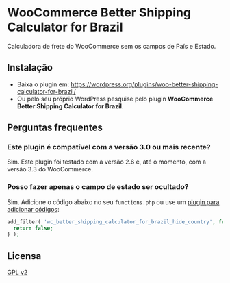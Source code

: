 # WooCommerce Better Shipping Calculator for Brazil

Calculadora de frete do WooCommerce sem os campos de País e Estado.

## Instalação

- Baixa o plugin em: https://wordpress.org/plugins/woo-better-shipping-calculator-for-brazil/
- Ou pelo seu próprio WordPress pesquise pelo plugin **WooCommerce Better Shipping Calculator for Brazil**.

## Perguntas frequentes

### Este plugin é compatível com a versão 3.0 ou mais recente?
Sim. Este plugin foi testado com a versão 2.6 e, até o momento, com a versão 3.3 do WooCommerce.

### Posso fazer apenas o campo de estado ser ocultado?
Sim. Adicione o código abaixo no seu `functions.php` ou use um [plugin para adicionar códigos](https://medium.com/@luizbills/adicione-php-ao-seu-tema-wordpress-sem-ter-que-editar-o-functions-php-66728752f9f4):
```php
add_filter( 'wc_better_shipping_calculator_for_brazil_hide_country', function () {
  return false;
} );
```

## Licensa

[GPL v2](https://github.com/luizbills/wc-better-shipping-calculator-for-brazil/blob/master/LICENSE)
